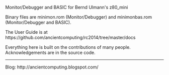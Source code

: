 Monitor/Debugger and BASIC for Bernd Ulmann's z80_mini
<p>
Binary files are minimon.rom (Monitor/Debugger) and minimonbas.rom (Monitor/Debugger and BASIC).
<p>
The User Guide is at https://github.com/ancientcomputing/rc2014/tree/master/docs<p>
Everything here is built on the contributions of many people. Acknowledgements are in the source code.
<p>
<hr>
<p>
Blog: http://ancientcomputing.blogspot.com/
 
